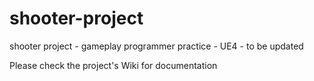 # shooter-project
shooter project - gameplay programmer practice - UE4 - to be updated

Please check the project's Wiki for documentation

